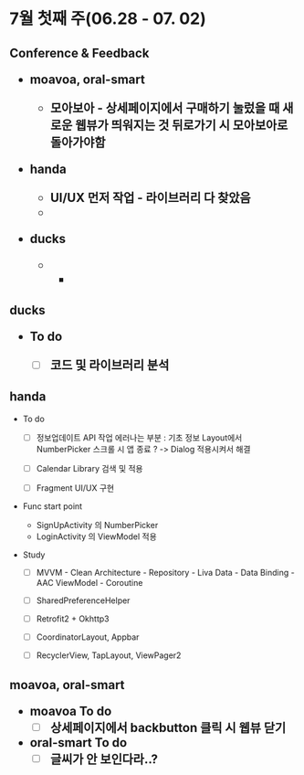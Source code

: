 <h1>7월 첫째 주(06.28 - 07. 02)





<h2>Conference & Feedback

- moavoa, oral-smart
  - 모아보아 - 상세페이지에서 구매하기 눌렀을 때 새로운 웹뷰가 띄워지는 것 뒤로가기 시 모아보아로 돌아가야함



- handa
  - UI/UX 먼저 작업 - 라이브러리 다 찾았음
  - 



- ducks
  - -











<h2>ducks

- To do
  - [ ] 코드 및 라이브러리 분석





<h2>handa</h2>

- To do
  - [ ] 정보업데이트 API 작업
    에러나는 부분 : 기초 정보 Layout에서 NumberPicker 스크롤 시 앱 종료 ?
    -> Dialog 적용시켜서 해결
  - [ ] Calendar Library 검색 및 적용
  - [ ] Fragment UI/UX 구현



- Func start point
  - SignUpActivity 의 NumberPicker
  - LoginActivity 의 ViewModel 적용



- Study
  - [ ] MVVM - Clean Architecture - Repository - Liva Data - Data Binding - AAC ViewModel -
    Coroutine
  - [ ] SharedPreferenceHelper
  - [ ] Retrofit2 + Okhttp3
  - [ ] CoordinatorLayout, Appbar
  - [ ] RecyclerView, TapLayout, ViewPager2





<h2>moavoa, oral-smart

- moavoa To do
  - [ ] 상세페이지에서 backbutton 클릭 시 웹뷰 닫기
- oral-smart To do
  - [ ] 글씨가 안 보인다라..?